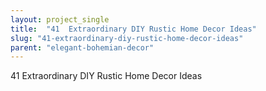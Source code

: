 ```yaml
---
layout: project_single
title:  "41  Extraordinary DIY Rustic Home Decor Ideas"
slug: "41-extraordinary-diy-rustic-home-decor-ideas"
parent: "elegant-bohemian-decor"
---
```

41  Extraordinary DIY Rustic Home Decor Ideas